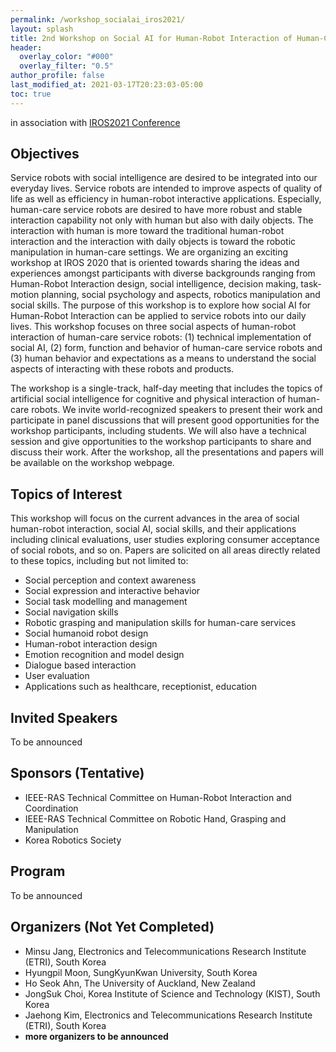 ```yaml
---
permalink: /workshop_socialai_iros2021/
layout: splash
title: 2nd Workshop on Social AI for Human-Robot Interaction of Human-Care Service Robots
header:
  overlay_color: "#000"
  overlay_filter: "0.5"
author_profile: false
last_modified_at: 2021-03-17T20:23:03-05:00
toc: true
---
```


in association with [IROS2021 Conference](https://www.iros2021.org)

## Objectives

Service robots with social intelligence are desired to be integrated into our everyday lives. Service robots are intended to improve aspects of quality of life as well as efficiency in human-robot interactive applications. Especially, human-care service robots are desired to have more robust and stable interaction capability not only with human but also with daily objects. The interaction with human is more toward the traditional human-robot interaction and the interaction with daily objects is toward the robotic manipulation in human-care settings. We are organizing an exciting workshop at IROS 2020 that is oriented towards sharing the ideas and experiences amongst participants with diverse backgrounds ranging from Human-Robot Interaction design, social intelligence, decision making, task-motion planning, social psychology and aspects, robotics manipulation and social skills. The purpose of this workshop is to explore how social AI for Human-Robot Interaction can be applied to service robots into our daily lives. This workshop focuses on three social aspects of human-robot interaction of human-care service robots: (1) technical implementation of social AI, (2) form, function and behavior of human-care service robots and (3) human behavior and expectations as a means to understand the social aspects of interacting with these robots and products.

The workshop is a single-track, half-day meeting that includes the topics of artificial social intelligence for cognitive and physical interaction of human-care robots. We invite world-recognized speakers to present their work and participate in panel discussions that will present good opportunities for the workshop participants, including students. We will also have a technical session and give opportunities to the workshop participants to share and discuss their work. After the workshop, all the presentations and papers will be available on the workshop webpage.

## Topics of Interest

This workshop will focus on the current advances in the area of social human-robot interaction, social AI, social skills, and their applications including clinical evaluations, user studies exploring consumer acceptance of social robots, and so on. Papers are solicited on all areas directly related to these topics, including but not limited to:

- Social perception and context awareness
- Social expression and interactive behavior
- Social task modelling and management
- Social navigation skills
- Robotic grasping and manipulation skills for human-care services
- Social humanoid robot design
- Human-robot interaction design
- Emotion recognition and model design
- Dialogue based interaction
- User evaluation
- Applications such as healthcare, receptionist, education

## Invited Speakers

To be announced

## Sponsors (Tentative)

- IEEE-RAS Technical Committee on Human-Robot Interaction and Coordination
- IEEE-RAS Technical Committee on Robotic Hand, Grasping and Manipulation
- Korea Robotics Society

## Program

To be announced

## Organizers (Not Yet Completed)

- Minsu Jang, Electronics and Telecommunications Research Institute (ETRI), South Korea
- Hyungpil Moon, SungKyunKwan University, South Korea
- Ho Seok Ahn, The University of Auckland, New Zealand
- JongSuk Choi, Korea Institute of Science and Technology (KIST), South Korea
- Jaehong Kim, Electronics and Telecommunications Research Institute (ETRI), South Korea
- **more organizers to be announced**
